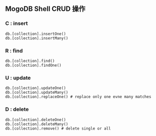 ## MogoDB Shell CRUD 操作
### C : insert
```shell
db.[collection].insertOne()
db.[collection].insertMany()
```
### R : find
```shell
db.[collection].find()
db.[collection].findOne()
```
### U : update
```shell
db.[collection].updateOne()
db.[collection].updateMany()
db.[collection].replaceOne() # replace only one evne many matches
```
### D : delete
```shell
db.[collection].deleteOne()
db.[collection].deleteMany()
db.[collection].remove() # delete single or all
```
